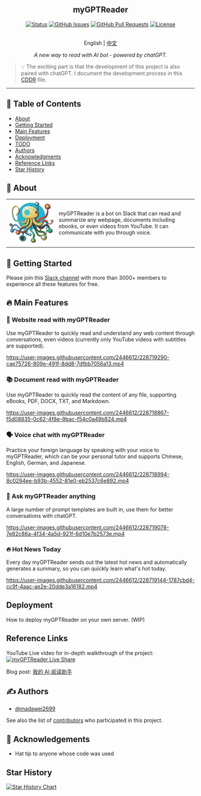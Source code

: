 <h2 align="center">myGPTReader</h2>
<div align="center">

[![Status](https://img.shields.io/badge/status-active-success.svg)]()
[![GitHub Issues](https://img.shields.io/github/issues/madawei2699/myGPTReader.svg)](https://github.com/madawei2699/myGPTReader/issues)
[![GitHub Pull Requests](https://img.shields.io/github/issues-pr/madawei2699/myGPTReader.svg)](https://github.com/madawei2699/myGPTReader/pulls)
[![License](https://img.shields.io/badge/license-MIT-blue.svg)](/LICENSE)

</div>
<p align="center">
    <br> English | <a href="README-CN.md">中文</a>
</p>
<p align="center">
    <em>A new way to read with AI bot - powered by chatGPT.</em>
</p>

> 💡 The exciting part is that the development of this project is also paired with chatGPT. I document the development process in this [CDDR](docs/CDDR.md) file.

---

## 📝 Table of Contents

- [About](#about)
- [Getting Started](#getting_started)
- [Main Features](#main_features)
- [Deployment](#deployment)
- [TODO](docs/TODO.md)
- [Authors](#authors)
- [Acknowledgments](#acknowledgement)
- [Reference Links](#reference_links)
- [Star History](#star_history)

## 🧐 About <a name = "about"></a>

<table style="border-collapse: collapse; border: none;">
  <tbody>
    <tr>
        <td>
          <img src="./web/landing/logo/my-gpt-reader-logo-1-removebg.png" data-canonical-src="./web/landing/logo/my-gpt-reader-logo-1-removebg.png"/>
        </td>
        <td>
          myGPTReader is a bot on Slack that can read and summarize any webpage, documents including ebooks, or even videos from YouTube. It can communicate with you through voice.
        </td>
    </tr>
  </tbody>
</table>

## 🏁 Getting Started <a name = "getting_started"></a>

Please join this [Slack channel](https://slack-redirect.i365.tech/) with more than 3000+ members to experience all these features for free.

## 🔥 Main Features <a name="main_features"></a>

### 📖 Website read with myGPTReader

Use myGPTReader to quickly read and understand any web content through conversations, even videos (currently only YouTube videos with subtitles are supported).

https://user-images.githubusercontent.com/2446612/228719290-cae75726-809e-491f-8dd8-7dfbb7056a13.mp4

### 📚 Document read with myGPTReader

Use myGPTReader to quickly read the content of any file, supporting eBooks, PDF, DOCX, TXT, and Markdown.

https://user-images.githubusercontent.com/2446612/228718867-f5d08835-0c62-4f8e-9bac-f54c0a49b824.mp4

### 🗣️ Voice chat with myGPTReader

Practice your foreign language by speaking with your voice to myGPTReader, which can be your personal tutor and supports Chinese, English, German, and Japanese.

https://user-images.githubusercontent.com/2446612/228718994-8c0294ee-b93b-4552-81e0-eb2537c6e892.mp4

### 💬 Ask myGPTReader anything

A large number of prompt templates are built in, use them for better conversations with chatGPT.

https://user-images.githubusercontent.com/2446612/228719078-7e82c86a-4f34-4a5d-921f-6d10e7b2573e.mp4

### 🔥 Hot News Today

Every day myGPTReader sends out the latest hot news and automatically generates a summary, so you can quickly learn what's hot today.

https://user-images.githubusercontent.com/2446612/228719144-1787cbd4-cc9f-4aac-ae2e-20dde3a16182.mp4

## Deployment <a name = "deployment"></a>

How to deploy myGPTReader on your own server.
(WIP)

## Reference Links <a name = "reference_links"></a>

YouTube Live video for in-depth walkthrough of the project: [![myGPTReader Live Share](http://img.youtube.com/vi/XZIogwFU7jE/0.jpg)](https://www.youtube.com/live/XZIogwFU7jE?feature=share "myGPTReader Live Share")

Blog post: [我的 AI 阅读助手](https://www.bmpi.dev/self/my-gpt-reader/)

## ✍️ Authors <a name = "authors"></a>

- [@madawei2699](https://twitter.com/madawei2699)

See also the list of [contributors](https://github.com/madawei2699/myGPTReader/contributors) who participated in this project.

## 🎉 Acknowledgements <a name = "acknowledgement"></a>

- Hat tip to anyone whose code was used

## Star History <a name = "star_history"></a>

[![Star History Chart](https://api.star-history.com/svg?repos=madawei2699/myGPTReader&type=Date)](https://star-history.com/#madawei2699/myGPTReader&Date)
